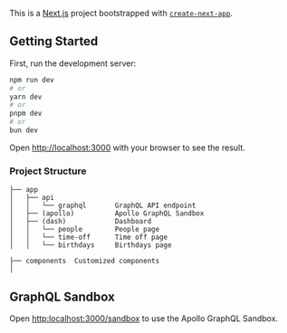 This is a [Next.js](https://nextjs.org) project bootstrapped with [`create-next-app`](https://nextjs.org/docs/app/api-reference/cli/create-next-app).

## Getting Started

First, run the development server:

```bash
npm run dev
# or
yarn dev
# or
pnpm dev
# or
bun dev
```

Open [http://localhost:3000](http://localhost:3000) with your browser to see the result.

### Project Structure
```
├── app
│   ├── api
│   │   └── graphql       GraphQL API endpoint
│   ├── (apollo)          Apollo GraphQL Sandbox
│   ├── (dash)            Dashboard
│   │   └── people        People page
│   │   └── time-off      Time off page
│   │   └── birthdays     Birthdays page

├── components  Customized components
│   
```

## GraphQL Sandbox
Open [http:localhost:3000/sandbox](http:localhost:3000/sandbox) to use the Apollo GraphQL Sandbox.

